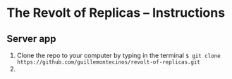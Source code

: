 # The Revolt of Replicas – Instructions

## Server app
1. Clone the repo to your computer by typing in the terminal `$ git clone https://github.com/guillemontecinos/revolt-of-replicas.git`
2. 
